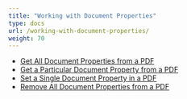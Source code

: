 ```yaml
---
title: "Working with Document Properties"
type: docs
url: /working-with-document-properties/
weight: 70
---
```


- [Get All Document Properties from a PDF](/pdf/get-all-document-properties-from-a-pdf/)
- [Get a Particular Document Property from a PDF](/pdf/get-a-particular-document-property-from-a-pdf/)
- [Set a Single Document Property in a PDF](/pdf/set-a-single-document-property-in-a-pdf/)
- [Remove All Document Properties from a PDF](/pdf/remove-all-document-properties-from-a-pdf/)
